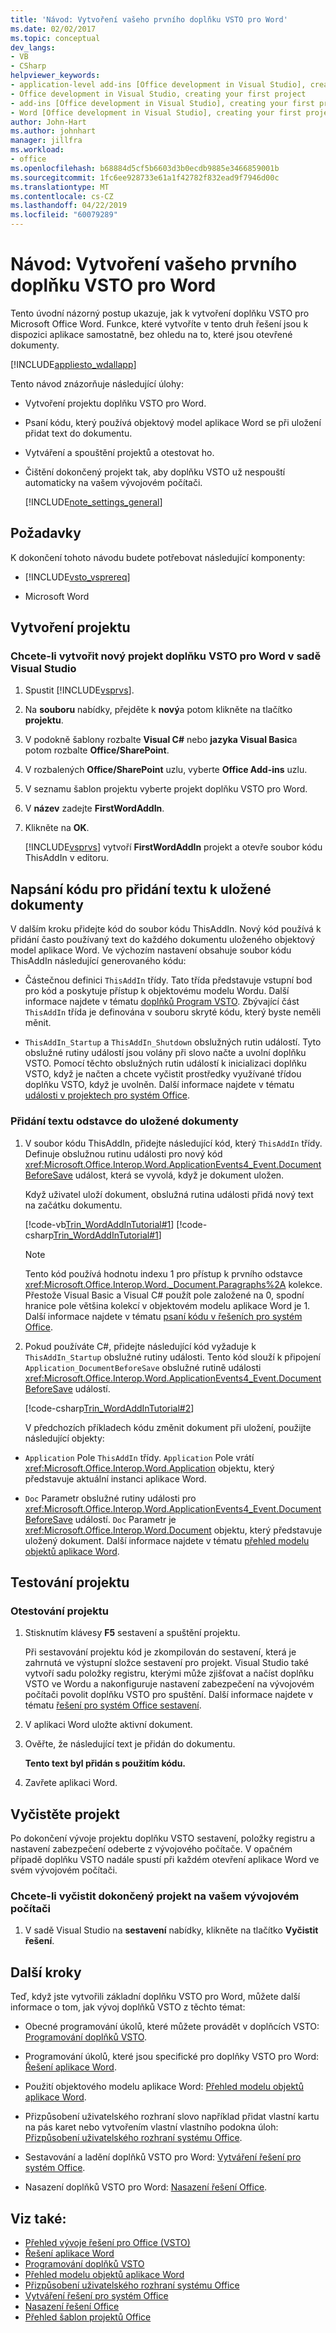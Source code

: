 ```yaml
---
title: 'Návod: Vytvoření vašeho prvního doplňku VSTO pro Word'
ms.date: 02/02/2017
ms.topic: conceptual
dev_langs:
- VB
- CSharp
helpviewer_keywords:
- application-level add-ins [Office development in Visual Studio], creating your first project
- Office development in Visual Studio, creating your first project
- add-ins [Office development in Visual Studio], creating your first project
- Word [Office development in Visual Studio], creating your first project
author: John-Hart
ms.author: johnhart
manager: jillfra
ms.workload:
- office
ms.openlocfilehash: b68884d5cf5b6603d3b0ecdb9885e3466859001b
ms.sourcegitcommit: 1fc6ee928733e61a1f42782f832ead9f7946d00c
ms.translationtype: MT
ms.contentlocale: cs-CZ
ms.lasthandoff: 04/22/2019
ms.locfileid: "60079289"
---
```

# <a name="walkthrough-create-your-first-vsto-add-in-for-word"></a>Návod: Vytvoření vašeho prvního doplňku VSTO pro Word
  Tento úvodní názorný postup ukazuje, jak k vytvoření doplňku VSTO pro Microsoft Office Word. Funkce, které vytvoříte v tento druh řešení jsou k dispozici aplikace samostatně, bez ohledu na to, které jsou otevřené dokumenty.

 [!INCLUDE[appliesto_wdallapp](../vsto/includes/appliesto-wdallapp-md.md)]

 Tento návod znázorňuje následující úlohy:

- Vytvoření projektu doplňku VSTO pro Word.

- Psaní kódu, který používá objektový model aplikace Word se při uložení přidat text do dokumentu.

- Vytváření a spouštění projektů a otestovat ho.

- Čištění dokončený projekt tak, aby doplňku VSTO už nespouští automaticky na vašem vývojovém počítači.

  [!INCLUDE[note_settings_general](../sharepoint/includes/note-settings-general-md.md)]

## <a name="prerequisites"></a>Požadavky
 K dokončení tohoto návodu budete potřebovat následující komponenty:

- [!INCLUDE[vsto_vsprereq](../vsto/includes/vsto-vsprereq-md.md)]

- Microsoft Word

## <a name="create-the-project"></a>Vytvoření projektu

### <a name="to-create-a-new-word-vsto-add-in-project-in-visual-studio"></a>Chcete-li vytvořit nový projekt doplňku VSTO pro Word v sadě Visual Studio

1. Spustit [!INCLUDE[vsprvs](../sharepoint/includes/vsprvs-md.md)].

2. Na **souboru** nabídky, přejděte k **nový**a potom klikněte na tlačítko **projektu**.

3. V podokně šablony rozbalte **Visual C#** nebo **jazyka Visual Basic**a potom rozbalte **Office/SharePoint**.

4. V rozbalených **Office/SharePoint** uzlu, vyberte **Office Add-ins** uzlu.

5. V seznamu šablon projektu vyberte projekt doplňku VSTO pro Word.

6. V **název** zadejte **FirstWordAddIn**.

7. Klikněte na **OK**.

     [!INCLUDE[vsprvs](../sharepoint/includes/vsprvs-md.md)] vytvoří **FirstWordAddIn** projekt a otevře soubor kódu ThisAddIn v editoru.

## <a name="write-code-to-add-text-to-the-saved-document"></a>Napsání kódu pro přidání textu k uložené dokumenty
 V dalším kroku přidejte kód do soubor kódu ThisAddIn. Nový kód používá k přidání často používaný text do každého dokumentu uloženého objektový model aplikace Word. Ve výchozím nastavení obsahuje soubor kódu ThisAddIn následující generovaného kódu:

- Částečnou definici `ThisAddIn` třídy. Tato třída představuje vstupní bod pro kód a poskytuje přístup k objektovému modelu Wordu. Další informace najdete v tématu [doplňků Program VSTO](../vsto/programming-vsto-add-ins.md). Zbývající část `ThisAddIn` třída je definována v souboru skryté kódu, který byste neměli měnit.

- `ThisAddIn_Startup` a `ThisAddIn_Shutdown` obslužných rutin událostí. Tyto obslužné rutiny událostí jsou volány při slovo načte a uvolní doplňku VSTO. Pomocí těchto obslužných rutin událostí k inicializaci doplňku VSTO, když je načten a chcete vyčistit prostředky využívané třídou doplňku VSTO, když je uvolněn. Další informace najdete v tématu [události v projektech pro systém Office](../vsto/events-in-office-projects.md).

### <a name="to-add-a-paragraph-of-text-to-the-saved-document"></a>Přidání textu odstavce do uložené dokumenty

1. V soubor kódu ThisAddIn, přidejte následující kód, který `ThisAddIn` třídy. Definuje obslužnou rutinu události pro nový kód <xref:Microsoft.Office.Interop.Word.ApplicationEvents4_Event.DocumentBeforeSave> událost, která se vyvolá, když je dokument uložen.

    Když uživatel uloží dokument, obslužná rutina události přidá nový text na začátku dokumentu.

    [!code-vb[Trin_WordAddInTutorial#1](../vsto/codesnippet/VisualBasic/FirstWordAddIn/ThisAddIn.vb#1)]
    [!code-csharp[Trin_WordAddInTutorial#1](../vsto/codesnippet/CSharp/FirstWordAddIn/ThisAddIn.cs#1)]

   > [!NOTE]
   >  Tento kód používá hodnotu indexu 1 pro přístup k prvního odstavce <xref:Microsoft.Office.Interop.Word._Document.Paragraphs%2A> kolekce. Přestože Visual Basic a Visual C# použít pole založené na 0, spodní hranice pole většina kolekcí v objektovém modelu aplikace Word je 1. Další informace najdete v tématu [psaní kódu v řešeních pro systém Office](../vsto/writing-code-in-office-solutions.md).

2. Pokud používáte C#, přidejte následující kód vyžaduje k `ThisAddIn_Startup` obslužné rutiny události. Tento kód slouží k připojení `Application_DocumentBeforeSave` obslužné rutině události <xref:Microsoft.Office.Interop.Word.ApplicationEvents4_Event.DocumentBeforeSave> událostí.

    [!code-csharp[Trin_WordAddInTutorial#2](../vsto/codesnippet/CSharp/FirstWordAddIn/ThisAddIn.cs#2)]

   V předchozích příkladech kódu změnit dokument při uložení, použijte následující objekty:

- `Application` Pole `ThisAddIn` třídy. `Application` Pole vrátí <xref:Microsoft.Office.Interop.Word.Application> objektu, který představuje aktuální instanci aplikace Word.

- `Doc` Parametr obslužné rutiny události pro <xref:Microsoft.Office.Interop.Word.ApplicationEvents4_Event.DocumentBeforeSave> událostí. `Doc` Parametr je <xref:Microsoft.Office.Interop.Word.Document> objektu, který představuje uložený dokument. Další informace najdete v tématu [přehled modelu objektů aplikace Word](../vsto/word-object-model-overview.md).

## <a name="test-the-project"></a>Testování projektu

### <a name="to-test-the-project"></a>Otestování projektu

1. Stisknutím klávesy **F5** sestavení a spuštění projektu.

     Při sestavování projektu kód je zkompilován do sestavení, která je zahrnutá ve výstupní složce sestavení pro projekt. Visual Studio také vytvoří sadu položky registru, kterými může zjišťovat a načíst doplňku VSTO ve Wordu a nakonfiguruje nastavení zabezpečení na vývojovém počítači povolit doplňku VSTO pro spuštění. Další informace najdete v tématu [řešení pro systém Office sestavení](../vsto/building-office-solutions.md).

2. V aplikaci Word uložte aktivní dokument.

3. Ověřte, že následující text je přidán do dokumentu.

     **Tento text byl přidán s použitím kódu.**

4. Zavřete aplikaci Word.

## <a name="clean-up-the-project"></a>Vyčistěte projekt
 Po dokončení vývoje projektu doplňku VSTO sestavení, položky registru a nastavení zabezpečení odeberte z vývojového počítače. V opačném případě doplňku VSTO nadále spustí při každém otevření aplikace Word ve svém vývojovém počítači.

### <a name="to-clean-up-the-completed-project-on-your-development-computer"></a>Chcete-li vyčistit dokončený projekt na vašem vývojovém počítači

1. V sadě Visual Studio na **sestavení** nabídky, klikněte na tlačítko **Vyčistit řešení**.

## <a name="next-steps"></a>Další kroky
 Teď, když jste vytvořili základní doplňku VSTO pro Word, můžete další informace o tom, jak vývoj doplňků VSTO z těchto témat:

- Obecné programování úkolů, které můžete provádět v doplňcích VSTO: [Programování doplňků VSTO](../vsto/programming-vsto-add-ins.md).

- Programování úkolů, které jsou specifické pro doplňky VSTO pro Word: [Řešení aplikace Word](../vsto/word-solutions.md).

- Použití objektového modelu aplikace Word: [Přehled modelu objektů aplikace Word](../vsto/word-object-model-overview.md).

- Přizpůsobení uživatelského rozhraní slovo například přidat vlastní kartu na pás karet nebo vytvořením vlastní vlastního podokna úloh: [Přizpůsobení uživatelského rozhraní systému Office](../vsto/office-ui-customization.md).

- Sestavování a ladění doplňků VSTO pro Word: [Vytváření řešení pro systém Office](../vsto/building-office-solutions.md).

- Nasazení doplňků VSTO pro Word: [Nasazení řešení Office](../vsto/deploying-an-office-solution.md).

## <a name="see-also"></a>Viz také:
- [Přehled vývoje řešení pro Office &#40;VSTO&#41;](../vsto/office-solutions-development-overview-vsto.md)
- [Řešení aplikace Word](../vsto/word-solutions.md)
- [Programování doplňků VSTO](../vsto/programming-vsto-add-ins.md)
- [Přehled modelu objektů aplikace Word](../vsto/word-object-model-overview.md)
- [Přizpůsobení uživatelského rozhraní systému Office](../vsto/office-ui-customization.md)
- [Vytváření řešení pro systém Office](../vsto/building-office-solutions.md)
- [Nasazení řešení Office](../vsto/deploying-an-office-solution.md)
- [Přehled šablon projektů Office](../vsto/office-project-templates-overview.md)
